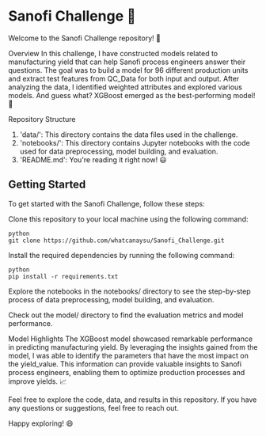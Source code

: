 # Sanofi Challenge :rocket:
Welcome to the Sanofi Challenge repository! :wave:

Overview
In this challenge, I have constructed models related to manufacturing yield that can help Sanofi process engineers answer their questions. The goal was to build a model for 96 different production units and extract test features from QC_Data for both input and output. After analyzing the data, I identified weighted attributes and explored various models. And guess what? XGBoost emerged as the best-performing model! :tada:

Repository Structure
1. 'data/': This directory contains the data files used in the challenge.
2. 'notebooks/': This directory contains Jupyter notebooks with the code used for data preprocessing, model building, and evaluation.
3. 'README.md': You're reading it right now! :smiley:

## Getting Started
To get started with the Sanofi Challenge, follow these steps:

Clone this repository to your local machine using the following command:
```
python
git clone https://github.com/whatcanaysu/Sanofi_Challenge.git
```
Install the required dependencies by running the following command:
```
python
pip install -r requirements.txt
```
Explore the notebooks in the notebooks/ directory to see the step-by-step process of data preprocessing, model building, and evaluation.

Check out the model/ directory to find the evaluation metrics and model performance.

Model Highlights
The XGBoost model showcased remarkable performance in predicting manufacturing yield. By leveraging the insights gained from the model, I was able to identify the parameters that have the most impact on the yield_value. This information can provide valuable insights to Sanofi process engineers, enabling them to optimize production processes and improve yields. :chart_with_upwards_trend:

Feel free to explore the code, data, and results in this repository. If you have any questions or suggestions, feel free to reach out.

Happy exploring! :smile:
